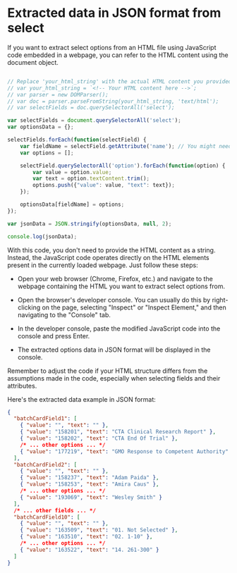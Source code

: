 # Extracted data in JSON format from select
If you want to extract select options from an HTML file using JavaScript code embedded in a webpage, you can refer to the HTML content using the document object.

```javascript

// Replace 'your_html_string' with the actual HTML content you provided
// var your_html_string = `<!-- Your HTML content here -->`;
// var parser = new DOMParser();
// var doc = parser.parseFromString(your_html_string, 'text/html');
// var selectFields = doc.querySelectorAll('select');

var selectFields = document.querySelectorAll('select');
var optionsData = {};

selectFields.forEach(function(selectField) {
    var fieldName = selectField.getAttribute('name'); // You might need to adjust this based on the actual HTML structure
    var options = [];

    selectField.querySelectorAll('option').forEach(function(option) {
        var value = option.value;
        var text = option.textContent.trim();
        options.push({"value": value, "text": text});
    });

    optionsData[fieldName] = options;
});

var jsonData = JSON.stringify(optionsData, null, 2);

console.log(jsonData);
```

With this code, you don't need to provide the HTML content as a string. Instead, the JavaScript code operates directly on the HTML elements present in the currently loaded webpage. Just follow these steps:

- Open your web browser (Chrome, Firefox, etc.) and navigate to the webpage containing the HTML you want to extract select options from.

- Open the browser's developer console. You can usually do this by right-clicking on the page, selecting "Inspect" or "Inspect Element," and then navigating to the "Console" tab.

- In the developer console, paste the modified JavaScript code into the console and press Enter.

- The extracted options data in JSON format will be displayed in the console.

Remember to adjust the code if your HTML structure differs from the assumptions made in the code, especially when selecting fields and their attributes.

Here's the extracted data example in JSON format:
```json
{
  "batchCardField1": [
    { "value": "", "text": "" },
    { "value": "158201", "text": "CTA Clinical Research Report" },
    { "value": "158202", "text": "CTA End Of Trial" },
    /* ... other options ... */
    { "value": "177219", "text": "GMO Response to Competent Authority" }
  ],
  "batchCardField2": [
    { "value": "", "text": "" },
    { "value": "158237", "text": "Adam Paida" },
    { "value": "158253", "text": "Amira Caus" },
    /* ... other options ... */
    { "value": "193069", "text": "Wesley Smith" }
  ],
  /* ... other fields ... */
  "batchCardField10": [
    { "value": "", "text": "" },
    { "value": "163509", "text": "01. Not Selected" },
    { "value": "163510", "text": "02. 1-10" },
    /* ... other options ... */
    { "value": "163522", "text": "14. 261-300" }
  ]
}
```
